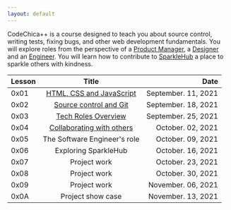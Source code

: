 ```yaml
---
layout: default
---
```


CodeChica++ is a course designed to teach you about source control,
writing tests, fixing bugs, and other web development fundamentals.
You will explore roles from the perspective of a [Product Manager](./roles/product-manager-html),
a [Designer](./roles/designer.html) and an [Engineer](./roles/software-engineer.html).
You will learn how to contribute to [SparkleHub][sparklehub]
a place to sparkle others with kindness.

| Lesson | Title                                     | Date |
| :---   | :---:                                     | ---: |
| 0x01 | [HTML, CSS and JavaScript](./lessons/0x01/) | September. 11, 2021 |
| 0x02 | [Source control and Git](./lessons/0x02/)   | September. 18, 2021 |
| 0x03 | [Tech Roles Overview](./lessons/0x03/)      | September. 25, 2021 |
| 0x04 | [Collaborating with others](./lessons/0x04/)   | October. 02, 2021 |
| 0x05 | The Software Engineer's role   | October. 09, 2021 |
| 0x06 | Exploring SparkleHub   | October. 16, 2021 |
| 0x07 | Project work | October. 23, 2021 |
| 0x08 | Project work | October. 30, 2021 |
| 0x09 | Project work | November. 06, 2021 |
| 0x0A | Project show case | November. 13, 2021 |

[golang]: https://golang.org/dl/
[slack]: https://slack.com/downloads/
[sparklehub]: https://sparklehub.herokuapp.com/
[zoom]: https://zoom.us/
